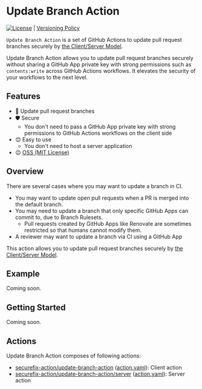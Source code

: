 # Update Branch Action

[![License](http://img.shields.io/badge/license-mit-blue.svg?style=flat-square)](https://raw.githubusercontent.com/securefix-action/update-branch-action/main/LICENSE) | [Versioning Policy](https://github.com/suzuki-shunsuke/versioning-policy/blob/main/POLICY.md)

`Update Branch Action` is a set of GitHub Actions to update pull request branches securely by [the Client/Server Model](https://github.com/securefix-action/client-server-model-docs).

Update Branch Action allows you to update pull request branches securely without sharing a GitHub App private key with strong permissions such as `contents:write` across GitHub Actions workflows.
It elevates the security of your workflows to the next level.

## Features

- 💪 Update pull request branches
- 🛡 Secure
  - You don't need to pass a GitHub App private key with strong permissions to GitHub Actions workflows on the client side
- 😊 Easy to use
  - You don't need to host a server application
- 😉 [OSS (MIT License)](LICENSE)

## Overview

There are several cases where you may want to update a branch in CI.

- You may want to update open pull requests when a PR is merged into the default branch.
- You may need to update a branch that only specific GitHub Apps can commit to, due to Branch Rulesets.
  - Pull requests created by GitHub Apps like Renovate are sometimes restricted so that humans cannot modify them.
- A reviewer may want to update a branch via CI using a GitHub App

This action allows you to update pull request branches securely by [the Client/Server Model](https://github.com/securefix-action/client-server-model-docs).

## Example

Coming soon.

## Getting Started

Coming soon.

## Actions

Update Branch Action composes of following actions:

- [securefix-action/update-branch-action](docs/client.md) ([action.yaml](action.yaml)): Client action
- [securefix-action/update-branch-action/server](server) ([action.yaml](server/action.yaml)): Server action
